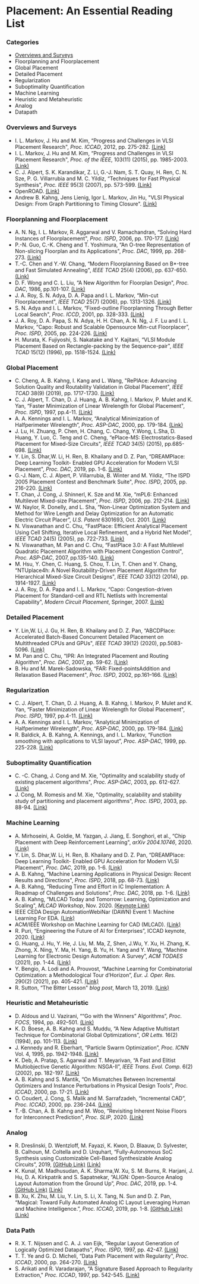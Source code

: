 # Placement: An Essential Reading List

### Categories
- [Overviews and Surveys](#overviewsandsurveys)
- Floorplanning and Floorplacement
- Global Placement
- Detailed Placement
- Regularization
- Suboptimality Quantification
- Machine Learning
- Heuristic and Metaheuristic
- Analog
- Datapath

### Overviews and Surveys
- I. L. Markov, J. Hu and M. Kim, “Progress and Challenges in VLSI Placement Research",
*Proc. ICCAD*, 2012, pp. 275-282. [(Link)](https://dl.acm.org/doi/10.1145/2429384.2429441)
- I. L. Markov, J. Hu and M. Kim, “Progress and Challenges in VLSI Placement Research", *Proc.
of the IEEE*, 103(11) (2015), pp. 1985-2003. [(Link)](https://ieeexplore.ieee.org/document/7295553)
- C. J. Alpert, S. K. Karandikar, Z. Li, G.-J. Nam, S. T. Quay, H. Ren, C. N. Sze, P. G. Villarrubia
and M. C. Yildiz, “Techniques for Fast Physical Synthesis", *Proc. IEEE* 95(3) (2007), pp. 573-599. [(Link)](https://ieeexplore.ieee.org/abstract/document/4167765)
- OpenROAD. [(Link)](https://github.com/The-OpenROAD-Project)
- Andrew B. Kahng, Jens Lienig, Igor L. Markov, Jin Hu, "VLSI Physical Design: From Graph Partitioning to Timing Closure". [(Link)](https://link.springer.com/book/10.1007/978-90-481-9591-6)


### Floorplanning and Floorplacement
- A. N. Ng, I. L. Markov, R. Aggarwal and V. Ramachandran, “Solving Hard Instances of Floorplacement",
*Proc. ISPD*, 2006, pp. 170-177. [(Link)](https://dl.acm.org/doi/10.1145/1123008.1123047)
- P.-N. Guo, C.-K. Cheng and T. Yoshimura, “An O-tree Representation of Non-slicing Floorplan
and its Applications", *Proc. DAC*, 1999, pp. 268-273. [(Link)](https://ieeexplore.ieee.org/document/781324)
- T.-C. Chen and Y.-W. Chang, “Modern Floorplanning Based on B*-tree and Fast Simulated
Annealing", *IEEE TCAD* 25(4) (2006), pp. 637-650. [(Link)](https://ieeexplore.ieee.org/document/1610730)
- D. F. Wong and C. L. Liu, “A New Algorithm for Floorplan Design", *Proc. DAC*, 1986, pp.101-107. [(Link)](https://ieeexplore.ieee.org/document/1586075)
- J. A. Roy, S. N. Adya, D. A. Papa and I. L. Markov, “Min-cut Floorplacement", *IEEE TCAD* 25(7)
(2006), pp. 1313-1326. [(Link)](https://ieeexplore.ieee.org/document/1634627)
- S. N. Adya and I. L. Markov, “Fixed-outline Floorplanning Through Better Local Search", *Proc.
ICCD*, 2001, pp. 328-333. [(Link)](https://ieeexplore.ieee.org/document/955047)
- J. A. Roy, D. A. Papa, S. N. Adya, H. H. Chan, A. N. Ng, J. F. Lu and I. L. Markov, “Capo: Robust
and Scalable Opensource Min-cut Floorplacer”, *Proc. ISPD*, 2005, pp. 224-226. [(Link)](https://dl.acm.org/doi/10.1145/1055137.1055184)
- H. Murata, K. Fujiyoshi, S. Nakatake and Y. Kajitani, “VLSI Module Placement Based on
Rectangle-packing by the Sequence-pair", *IEEE TCAD* 15(12) (1996), pp. 1518-1524. [(Link)](https://ieeexplore.ieee.org/document/552084)


### Global Placement
- C. Cheng, A. B. Kahng, I. Kang and L. Wang, 
"RePlAce: Advancing Solution Quality and Routability Validation in Global Placement",
*IEEE TCAD* 38(9) (2019), pp. 1717-1730. [(Link)](https://vlsicad.ucsd.edu/Publications/Journals/j126.pdf)
- C. J. Alpert, T. Chan, D. J. Huang, A. B. Kahng, I. Markov, P. Mulet and K. Yan, “Faster Minimization
of Linear Wirelength for Global Placement", *Proc. ISPD*, 1997, pp.4-11. [(Link)](https://vlsicad.ucsd.edu/Publications/Conferences/65/c65.pdf)
- A. A. Kennings and I. L. Markov, “Analytical Minimization of Halfperimeter Wirelength”, *Proc.
ASP-DAC*, 2000, pp. 179-184. [(Link)](https://dl.acm.org/doi/10.1145/368434.368600)
- J. Lu, H. Zhuang, P. Chen, H. Chang, C. Chang, Y.Wong, L.Sha, D. Huang, Y. Luo, C. Teng and
C. Cheng, “ePlace-MS: Electrostatics-Based Placement for Mixed-Size Circuits", *IEEE TCAD*
34(5) (2015), pp.685-698. [(Link)](https://ieeexplore.ieee.org/document/7008518)
- Y. Lin, S. Dhar,W. Li, H. Ren, B. Khailany and D. Z. Pan, “DREAMPIace: Deep Learning Toolkit-
Enabled GPU Acceleration for Modern VLSI Placement", *Proc. DAC*, 2019, pp. 1-6. [(Link)](https://ieeexplore.ieee.org/document/8807076)
- G.-J. Nam, C. J. Alpert, P. Villarrubia, B. Winter and M. Yildiz, “The ISPD 2005 Placement
Contest and Benchmark Suite", *Proc. ISPD*, 2005, pp. 216-220. [(Link)](https://dl.acm.org/doi/10.1145/1055137.1055182)
- T. Chan, J. Cong, J. Shinnerl, K. Sze and M. Xie, “mPL6: Enhanced Multilevel Mixed-size Placement",
*Proc. ISPD*, 2006, pp. 212-214. [(Link)](http://cadlab.cs.ucla.edu/~cong/papers/pc3.pdf)
- W. Naylor, R. Donelly, and L. Sha, “Non-Linear Optimization System and Method for Wire
Length and Delay Optimization for an Automatic Electric Circuit Placer”, *U.S. Patent* 6301693,
Oct. 2001. [(Link)](https://patents.google.com/patent/US6301693B1/en)
- N. Viswanathan and C. Chu, “FastPlace: Efficient Analytical Placement Using Cell Shifting,
Iterative Local Refinement, and a Hybrid Net Model", *IEEE TCAD* 24(5) (2005), pp. 722-733. [(Link)](https://ieeexplore.ieee.org/document/1424175)
- N. Viswanathan, M. Pan and C. Chu, “FastPlace 3.0: A Fast Multilevel Quadratic Placement
Algorithm with Placement Congestion Control", *Proc. ASP-DAC*, 2007, pp.135-140. [(Link)](https://ieeexplore.ieee.org/document/4196021)
- M. Hsu, Y. Chen, C. Huang, S. Chou, T. Lin, T. Chen and Y. Chang, “NTUplace4h: A Novel
Routability-Driven Placement Algorithm for Hierarchical Mixed-Size Circuit Designs", *IEEE
TCAD* 33(12) (2014), pp. 1914-1927. [(Link)](https://ieeexplore.ieee.org/document/6951861)
- J. A. Roy, D. A. Papa and I. L. Markov, “Capo: Congestion-driven Placement for Standard-cell
and RTL Netlists with Incremental Capability", *Modern Circuit Placement*, Springer, 2007. [(Link)](https://link.springer.com/chapter/10.1007/978-0-387-68739-1_5)


### Detailed Placement
- Y. Lin,W. Li, J. Gu, H. Ren, B. Khailany and D. Z. Pan, “ABCDPlace: Accelerated Batch-Based
Concurrent Detailed Placement on Multithreaded CPUs and GPUs", *IEEE TCAD* 39(12) (2020),
pp.5083-5096. [(Link)](https://ieeexplore.ieee.org/document/8982049)
- M. Pan and C. Chu, “IPR: An Integrated Placement and Routing Algorithm", *Proc. DAC*, 2007,
pp. 59-62. [(Link)](https://ieeexplore.ieee.org/document/4261144)
- B. Hu and M. Marek-Sadowska, “FAR: Fixed-pointsAddition and Relaxation Based Placement",
*Proc. ISPD*, 2002, pp.161–166. [(Link)](https://dl.acm.org/doi/abs/10.1145/505388.505426)


### Regularization
- C. J. Alpert, T. Chan, D. J. Huang, A. B. Kahng, I. Markov, P. Mulet and K. Yan, “Faster Minimization
of Linear Wirelength for Global Placement", *Proc. ISPD*, 1997, pp.4-11. [(Link)](https://vlsicad.ucsd.edu/Publications/Conferences/65/c65.pdf)
- A. A. Kennings and I. L. Markov, “Analytical Minimization of Halfperimeter Wirelength”, *Proc.
ASP-DAC*, 2000, pp. 179-184. [(Link)](https://dl.acm.org/doi/10.1145/368434.368600)
- R. Baldick, A. B. Kahng, A. Kennings, and I. L. Markov, “Function smoothing with applications
to VLSI layout”, *Proc. ASP-DAC*, 1999, pp. 225-228. [(Link)](https://vlsicad.ucsd.edu/Publications/Conferences/88/c88.pdf)


### Suboptimality Quantification
- C. -C. Chang, J. Cong and M. Xie,
"Optimality and scalability study of existing placement algorithms",
*Proc. ASP-DAC*, 2003, pp. 612-627. [(Link)](https://ieeexplore.ieee.org/document/1195099)
- J. Cong, M. Romesis and M. Xie,
"Optimality, scalability and stability study of partitioning and placement algorithms",
*Proc. ISPD*, 2003, pp. 88-94. [(Link)](https://cadlab.cs.ucla.edu/~cong/papers/p045-cong.pdf)


### Machine Learning
- A. Mirhoseini, A. Goldie, M. Yazgan, J. Jiang, E. Songhori, et al., “Chip Placement with Deep
Reinforcement Learning", *arXiv 2004.10746*, 2020. [(Link)](https://arxiv.org/abs/2004.10746)
- Y. Lin, S. Dhar,W. Li, H. Ren, B. Khailany and D. Z. Pan, “DREAMPIace: Deep Learning Toolkit-
Enabled GPU Acceleration for Modern VLSI Placement", *Proc. DAC*, 2019, pp. 1-6. [(Link)](https://ieeexplore.ieee.org/document/8807076)
- A. B. Kahng, “Machine Learning Applications in Physical Design: Recent Results and Directions",
*Proc. ISPD*, 2018, pp. 68-73. [(Link)](https://vlsicad.ucsd.edu/Publications/Conferences/356/c356.pdf)
- A. B. Kahng, “Reducing Time and Effort in IC Implementation: A Roadmap of Challenges and
Solutions", *Proc. DAC*, 2018, pp. 1-6. [(Link)](https://vlsicad.ucsd.edu/Publications/Conferences/360/c360.pdf)
- A. B. Kahng, “MLCAD Today and Tomorrow: Learning, Optimization and Scaling", *MLCAD
Workshop*, Nov. 2020. [(Keynote Link)](https://www.youtube.com/watch?v=o__VF3yUhyc)
- IEEE CEDA Design AutomationWebiNar (DAWN) Event 1: Machine Learning For EDA. [(Link)](https://ieee-ceda.org/presentation/webinar/dawn-machine-learning-eda)
- ACM/IEEE Workshop on Machine Learning for CAD (MLCAD). [(Link)](http://mlcad.itec.kit.edu/)
- R. Puri, “Engineering the Future of AI for Enterprises”, ICCAD keynote, 2020. [(Link)]()
- G. Huang, J. Hu, Y. He, J. Liu, M. Ma, Z, Shen, J.Wu, Y. Xu, H. Zhang, K. Zhong, X. Ning, Y. Ma,
H. Yang, B. Yu, H. Yang and Y. Wang, “Machine Learning for Electronic Design Automation:
A Survey”, *ACM TODAES* (2021), pp. 1-44. [(Link)](https://arxiv.org/abs/2102.03357)
- Y. Bengio, A. Lodi and A. Prouvost, “Machine Learning for Combinatorial Optimization: a
Methodological Tour d’Horizon”, *Eur. J. Oper. Res.* 290(2) (2021), pp. 405-421. [(Link)](https://arxiv.org/abs/2102.03357)
- R. Sutton, “The Bitter Lesson" *blog post*, March 13, 2019. [(Link)](http://www.incompleteideas.net/IncIdeas/BitterLesson.html)


### Heuristic and Metaheuristic
- D. Aldous and U. Vazirani, ““Go with the Winners” Algorithms”, *Proc. FOCS*, 1994, pp. 492–501. [(Link)](https://ieeexplore.ieee.org/document/365742)
- K. D. Boese, A. B. Kahng and S. Muddu, “A New Adaptive Multistart Technique for Combinatorial
Global Optimizations”, *OR Letts.* 16(2) (1994), pp. 101-113. [(Link)](https://vlsicad.ucsd.edu/Publications/Journals/j15.pdf)
- J. Kennedy and R. Eberhart, “Particle Swarm Optimization”, *Proc. ICNN* Vol. 4, 1995, pp. 1942-1948. [(Link)](https://ieeexplore.ieee.org/document/488968)
- K. Deb, A. Pratap, S. Agarwal and T. Meyarivan, “A Fast and Elitist Multiobjective Genetic
Algorithm: NSGA-II”, *IEEE Trans. Evol. Comp.* 6(2) (2002), pp. 182-197. [(Link)](https://ieeexplore.ieee.org/document/996017)
- A. B. Kahng and S. Mantik, “On Mismatches Between Incremental Optimizers and Instance
Perturbations in Physical Design Tools", *Proc. ICCAD*, 2000, pp. 17-21. [(Link)](https://vlsicad.ucsd.edu/Publications/Conferences/113/c113.pdf)
- O. Coudert, J. Cong, S. Malik and M. Sarrafzadeh, “Incremental CAD”, *Proc. ICCAD*, 2000, pp. 236-244. [(Link)](https://dl.acm.org/doi/10.5555/602902.602956)
- T.-B. Chan, A. B. Kahng and M. Woo, “Revisiting Inherent Noise Floors for Interconnect Prediction", *Proc. SLIP*, 2020. [(Link)](https://vlsicad.ucsd.edu/Publications/Conferences/380/c380.pdf)


### Analog
- R. Dreslinski, D. Wentzloff, M. Fayazi, K. Kwon, D. Blaauw, D. Sylvester, B. Calhoun, M.
Coltella and D. Urquhart, “Fully-Autonomous SoC Synthesis using Customizable Cell-Based
Synthesizable Analog Circuits”, 2019, [(GitHub Link)](https://github.com/idea-fasoc/fasoc) [(Link)](https://apps.dtic.mil/sti/citations/AD1075802)
- K. Kunal, M. Madhusudan, A. K. Sharma,W. Xu, S. M. Burns, R. Harjani, J. Hu, D. A. Kirkpatrik
and S. Sapatnekar, “ALIGN: Open-Source Analog Layout Automation from the Ground Up”,
*Proc. DAC*, 2019, pp. 1-4. [(GitHub Link)](https://github.com/ALIGN-analoglayout/ALIGN-public) [(Link)](https://ieeexplore.ieee.org/document/8807057)
- B. Xu, K. Zhu, M. Liu, Y. Lin, S. Li, X. Tang, N. Sun and D. Z. Pan, “Magical: Toward Fully
Automated Analog IC Layout Leveraging Human and Machine Intelligence.”, *Proc. ICCAD*, 2019, pp. 1-8. [(GitHub Link)](https://github.com/magical-eda/MAGICAL) [(Link)](https://ieeexplore.ieee.org/document/8942060)


### Data Path
- R. X. T. Nijssen and C. A. J. van Eijk, “Regular Layout Generation of Logically Optimized
Datapaths", *Proc. ISPD*, 1997, pp. 42-47. [(Link)](https://dl.acm.org/doi/10.1145/267665.267677)
- T. T. Ye and G. D. Micheli, “Data Path Placement with Regularity", *Proc. ICCAD*, 2000, pp. 264-270. [(Link)](https://ieeexplore.ieee.org/document/896484)
- S. Arikati and R. Varadarajan, “A Signature Based Approach to Regularity Extraction," *Proc. ICCAD*, 1997, pp. 542-545. [(Link)](https://ieeexplore.ieee.org/document/643592)
